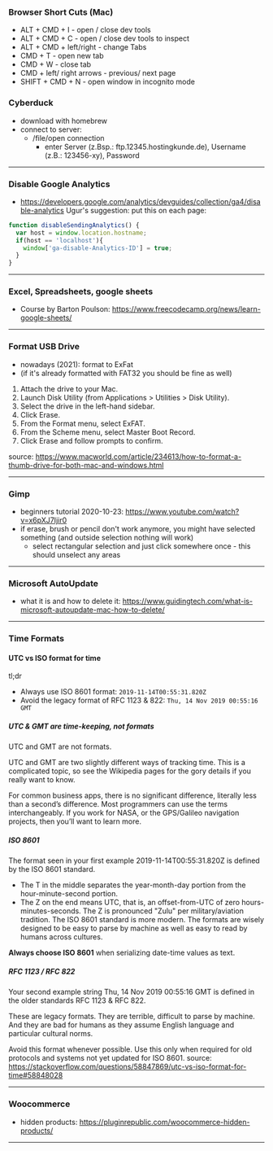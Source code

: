 
### Browser Short Cuts (Mac)
- ALT + CMD + I - open / close dev tools
- ALT + CMD + C - open / close dev tools to inspect
- ALT + CMD + left/right - change Tabs
- CMD + T - open new tab
- CMD + W - close tab
- CMD + left/ right arrows - previous/ next page
- SHIFT + CMD + N - open window in incognito mode


### Cyberduck
- download with homebrew
- connect to server:
  - /file/open connection
    - enter Server (z.Bsp.: ftp.12345.hostingkunde.de), Username (z.B.: 123456-xy), Password
___


### Disable Google Analytics
- https://developers.google.com/analytics/devguides/collection/ga4/disable-analytics
Ugur's suggestion: put this on each page:
```js
function disableSendingAnalytics() {
  var host = window.location.hostname;
  if(host == 'localhost'){
    window['ga-disable-Analytics-ID'] = true;
  }
}
```
___


### Excel, Spreadsheets, google sheets
- Course by Barton Poulson: https://www.freecodecamp.org/news/learn-google-sheets/
___


### Format USB Drive
- nowadays (2021): format to ExFat
- (if it's already formatted with FAT32 you should be fine as well)

1. Attach the drive to your Mac.
2. Launch Disk Utility (from Applications > Utilities > Disk Utility).
3. Select the drive in the left-hand sidebar.
4. Click Erase.
5. From the Format menu, select ExFAT.
6. From the Scheme menu, select Master Boot Record.
7. Click Erase and follow prompts to confirm.

source: https://www.macworld.com/article/234613/how-to-format-a-thumb-drive-for-both-mac-and-windows.html
___


### Gimp
- beginners tutorial 2020-10-23: https://www.youtube.com/watch?v=x6pXJ7Ijir0
- if erase, brush or pencil don't work anymore, you might have selected something (and outside selection nothing will work)
  - select rectangular selection and just click somewhere once - this should unselect any areas
___


### Microsoft AutoUpdate

- what it is and how to delete it: https://www.guidingtech.com/what-is-microsoft-autoupdate-mac-how-to-delete/
___


### Time Formats
#### UTC vs ISO format for time
tl;dr
- Always use ISO 8601 format: `2019-11-14T00:55:31.820Z`
- Avoid the legacy format of RFC 1123 & 822: `Thu, 14 Nov 2019 00:55:16 GMT`

##### UTC & GMT are time-keeping, not formats
UTC and GMT are not formats.

UTC and GMT are two slightly different ways of tracking time. This is a complicated topic, so see the Wikipedia pages for the gory details if you really want to know.

For common business apps, there is no significant difference, literally less than a second’s difference. Most programmers can use the terms interchangeably. If you work for NASA, or the GPS/Galileo navigation projects, then you’ll want to learn more.

##### ISO 8601
The format seen in your first example 2019-11-14T00:55:31.820Z is defined by the ISO 8601 standard.
- The T in the middle separates the year-month-day portion from the hour-minute-second portion.
- The Z on the end means UTC, that is, an offset-from-UTC of zero hours-minutes-seconds. The Z is pronounced "Zulu" per military/aviation tradition.
The ISO 8601 standard is more modern. The formats are wisely designed to be easy to parse by machine as well as easy to read by humans across cultures.

**Always choose ISO 8601** when serializing date-time values as text.

##### RFC 1123 / RFC 822
Your second example string Thu, 14 Nov 2019 00:55:16 GMT is defined in the older standards RFC 1123 & RFC 822.

These are legacy formats. They are terrible, difficult to parse by machine. And they are bad for humans as they assume English language and particular cultural norms.

Avoid this format whenever possible. Use this only when required for old protocols and systems not yet updated for ISO 8601.
source: https://stackoverflow.com/questions/58847869/utc-vs-iso-format-for-time#58848028
___


### Woocommerce
- hidden products: https://pluginrepublic.com/woocommerce-hidden-products/
___